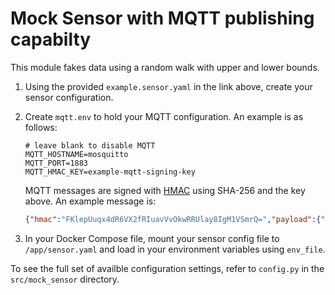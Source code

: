 # Mock Sensor with MQTT publishing capabilty

This module fakes data using a random walk with upper and lower bounds.

1. Using the provided `example.sensor.yaml` in the link above, create your sensor configuration.
2. Create `mqtt.env` to hold your MQTT configuration.  An example is as follows:

    ```properties
    # leave blank to disable MQTT
    MQTT_HOSTNAME=mosquitto
    MQTT_PORT=1883
    MQTT_HMAC_KEY=example-mqtt-signing-key
    ```

   MQTT messages are signed with [HMAC](https://docs.python.org/3/library/hmac.html) using SHA-256 and the key above. An example message is:

    ```json
    {"hmac":"FKlepUuqx4dR6VX2fRIuavVvOkwRRUlay8IgM1VSmrQ=","payload":{"humidity":60.64,"temperature":20.52,"ts":1759384453,"ts_ns":920529791}}
    ```

3. In your Docker Compose file, mount your sensor config file to `/app/sensor.yaml` and load in your environment variables using `env_file`.

To see the full set of availble configuration settings, refer to `config.py` in the `src/mock_sensor` directory.
